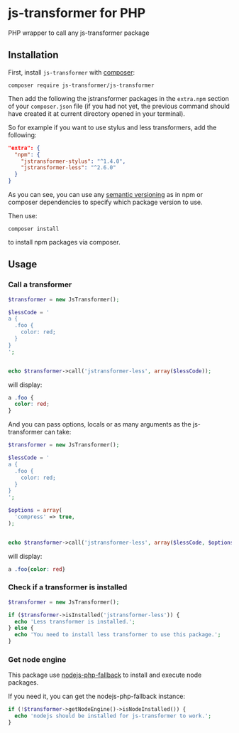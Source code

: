 # js-transformer for PHP

PHP wrapper to call any js-transformer package

## Installation

First, install `js-transformer` with [composer](http://getcomposer.org/):

```shell
composer require js-transformer/js-transformer
```

Then add the following the jstransformer packages in the
`extra.npm` section of your `composer.json` file (if
you had not yet, the previous command should have created it
at current directory opened in your terminal).

So for example if you want to use stylus and less transformers,
add the following:
```json
"extra": {
  "npm": {
    "jstransformer-stylus": "^1.4.0",
    "jstransformer-less": "^2.6.0"
  }
}
```
As you can see, you can use any
[semantic versioning](https://docs.npmjs.com/misc/semver)
as in npm or composer dependencies to specify which package
version to use.

Then use:

```shell
composer install
```

to install npm packages via composer.

## Usage

### Call a transformer

```php
$transformer = new JsTransformer();

$lessCode = '
a {
  .foo {
    color: red;
  }
}
';


echo $transformer->call('jstransformer-less', array($lessCode));
```

will display:

```css
a .foo {
  color: red;
}
```

And you can pass options, locals or as many arguments as the
js-transformer can take:

```php
$transformer = new JsTransformer();

$lessCode = '
a {
  .foo {
    color: red;
  }
}
';

$options = array(
  'compress' => true,
);


echo $transformer->call('jstransformer-less', array($lessCode, $options));
```

will display:

```css
a .foo{color: red}
```

### Check if a transformer is installed

```php
$transformer = new JsTransformer();

if ($transformer->isInstalled('jstransformer-less')) {
  echo 'Less transformer is installed.';
} else {
  echo 'You need to install less transformer to use this package.';
}
```

### Get node engine

This package use
[nodejs-php-fallback](https://github.com/kylekatarnls/nodejs-php-fallback)
to install and execute node packages.

If you need it, you can get the nodejs-php-fallback instance:

```php
if (!$transformer->getNodeEngine()->isNodeInstalled()) {
  echo 'nodejs should be installed for js-transformer to work.';
}
```
